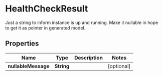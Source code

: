 

# HealthCheckResult

Just a string to inform instance is up and running. Make it nullable in hope to get it as pointer in generated model.

## Properties

| Name | Type | Description | Notes |
|------------ | ------------- | ------------- | -------------|
|**nullableMessage** | **String** |  |  [optional] |



